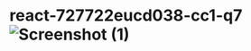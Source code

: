 # react-727722eucd038-cc1-q7![Screenshot (1)](https://github.com/Sakthy07/react-727722eucd038-cc1-q7/assets/151619283/aaddf7b2-1269-4e48-84cf-f2094af7905f)

